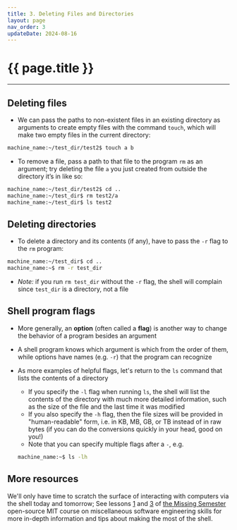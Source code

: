 ```yaml
---
title: 3. Deleting Files and Directories
layout: page
nav_order: 3
updateDate: 2024-08-16
---
```


# {{ page.title }}
---

## Deleting files

- We can pass the paths to non-existent files in an existing directory as arguments to create empty files with the command `touch`, which will make two empty files in the current directory:

```bash
machine_name:~/test_dir/test2$ touch a b
```

- To remove a file, pass a path to that file to the program `rm` as an argument; try deleting the file `a` you just created from outside the directory it’s in like so:

```bash
machine_name:~/test_dir/test2$ cd ..
machine_name:~/test_dir$ rm test2/a
machine_name:~/test_dir$ ls test2
```

## Deleting directories

- To delete a directory and its contents (if any), have to pass the `-r` flag to the `rm` program:

```bash
machine_name:~/test_dir$ cd ..
machine_name:~$ rm -r test_dir
```

- *Note:* if you run `rm test_dir` without the `-r` flag, the shell will complain since `test_dir` is a directory, not a file

## Shell program flags

- More generally, an **option** (often called a **flag**) is another way to change the behavior of a program besides an argument

- A shell program knows which argument is which from the order of them, while options have names (e.g. `-r`) that the program can recognize

- As more examples of helpful flags, let's return to the `ls` command that lists the contents of a directory
    - If you specify the `-l` flag when running `ls`, the shell will list the contents of the directory with much more detailed information, such as the size of the file and the last time it was modified
    - If you also specify the `-h` flag, then the file sizes will be provided in "human-readable" form, i.e. in KB, MB, GB, or TB instead of in raw bytes (if you can do the conversions quickly in your head, good on you!)
    - Note that you can specify multiple flags after a `-`, e.g.

    ```bash
    machine_name:~$ ls -lh
    ```

## More resources

We'll only have time to scratch the surface of interacting with computers via the shell today and tomorrow; See lessons [1](https://missing.csail.mit.edu/2020/course-shell/) and [3](https://missing.csail.mit.edu/2020/shell-tools/) of [the Missing Semester](https://missing.csail.mit.edu) open-source MIT course on miscellaneous software engineering skills for more in-depth information and tips about making the most of the shell.
